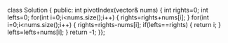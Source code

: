 

class Solution
{
public:
    int pivotIndex(vector<int>& nums)
    {
    int rights=0;
        int lefts=0;
        for(int i=0;i<nums.size();i++)
        {
            rights=rights+nums[i];
        }
        for(int i=0;i<nums.size();i++)
        {
            rights=rights-nums[i];
            if(lefts==rights)
            {
                return i;
        }
        lefts=lefts+nums[i];
        }
        return -1;
    }};
